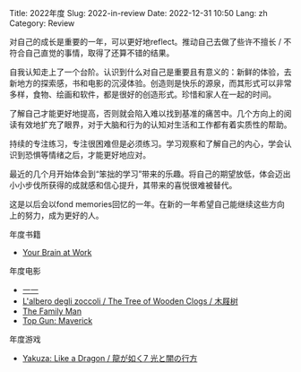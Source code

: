 Title: 2022年度
Slug: 2022-in-review
Date: 2022-12-31 10:50
Lang: zh
Category: Review

对自己的成长是重要的一年，可以更好地reflect。推动自己去做了些许不擅长 / 不符合自己直觉的事情，取得了还算不错的结果。

自我认知走上了一个台阶。认识到什么对自己是重要且有意义的：新鲜的体验，去新地方的探索感，书和电影的沉浸体验。创造则是快乐的源泉，而其形式可以非常多样，食物、绘画和软件，都是很好的创造形式。珍惜和家人在一起的时间。

了解自己才能更好地提高，否则就会陷入难以找到基准的痛苦中。几个方向上的阅读有效地扩充了眼界，对于大脑和行为的认知对生活和工作都有着实质性的帮助。

持续的专注练习，专注很困难但是必须练习。学习观察和了解自己的内心，学会认识到恐惧等情绪之后，才能更好地应对。

最近的几个月开始体会到“笨拙的学习”带来的乐趣。将自己的期望放低，体会迈出小小步伐所获得的成就感和信心提升，其带来的喜悦很难被替代。

这是以后会以fond memories回忆的一年。在新的一年希望自己能继续这些方向上的努力，成为更好的人。

年度书籍

* [Your Brain at Work](https://book.douban.com/subject/35531132/)

年度电影

* [一一](https://movie.douban.com/subject/1292434/)
* [L'albero degli zoccoli / The Tree of Wooden Clogs / 木屐树](https://movie.douban.com/subject/1306266/)
* [The Family Man](https://movie.douban.com/subject/1301886/)
* [Top Gun: Maverick](https://movie.douban.com/subject/6893932/)

年度游戏

* [Yakuza: Like a Dragon / 龍が如く7 光と闇の行方](https://www.douban.com/game/34809193/)
